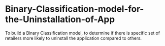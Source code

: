 # Binary-Classification-model-for-the-Uninstallation-of-App
To build a Binary Classification model, to determine if there is specific set of retailers more likely to uninstall the application compared to others. 
